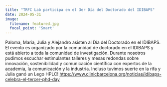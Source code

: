 ```yaml
---
title: "TRFC Lab participa en el 3er Día del Doctorado del IDIBAPS"
date: 2024-05-31
image:
  filename: featured.jpg
  focal_point: 'Smart'
---
```


Paloma, Maria, Julia y Alejandro asisten al Día del Doctorado en el IDIBAPS. El evento es organizado por la comunidad de doctorado en el IDIBAPS y está abierto a toda la comunidad de investigación. Durante nosotros pudimos escuchar estimulantes talleres y mesas redondas sobre innovación, sostenibilidad y comunicación científica con expertos de la academia, la comunicación y la industria. Incluso tuvimos suerte en la rifa y Julia ganó un Lego HPLC! https://www.clinicbarcelona.org/noticias/idibaps-celebra-el-tercer-phd-day